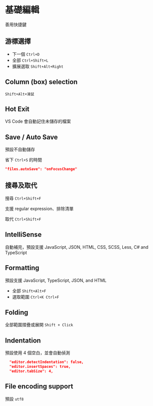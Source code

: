 # 基礎編輯

善用快捷鍵

## 游標選擇

- 下一個 `Ctrl+D`
- 全部 `Ctrl+Shift+L`
- 擴展選取 `Shift+Alt+Right`

## Column (box) selection

`Shift+Alt+滑鼠`

## Hot Exit

VS Code 會自動記住未儲存的檔案

## Save / Auto Save

預設不自動儲存

省下 `Ctrl+S` 的時間

```json
"files.autoSave": "onFocusChange"
```

## 搜尋及取代

搜尋 `Ctrl+Shift+F`

支援 regular expression、排除清單

取代 `Ctrl+Shift+F`

## IntelliSense

自動補完，預設支援 JavaScript, JSON, HTML, CSS, SCSS, Less, C# and TypeScript

## Formatting

預設支援 JavaScript, TypeScript, JSON, and HTML

- 全部 `Shift+Alt+F`
- 選取範圍 `Ctrl+K Ctrl+F`

## Folding

全部範圍摺疊或展開 `Shift + Click`

## Indentation

預設使用 4 個空白，並會自動偵測

```json
  "editor.detectIndentation": false,
  "editor.insertSpaces": true,
  "editor.tabSize": 4,
```

## File encoding support

預設 `utf8`